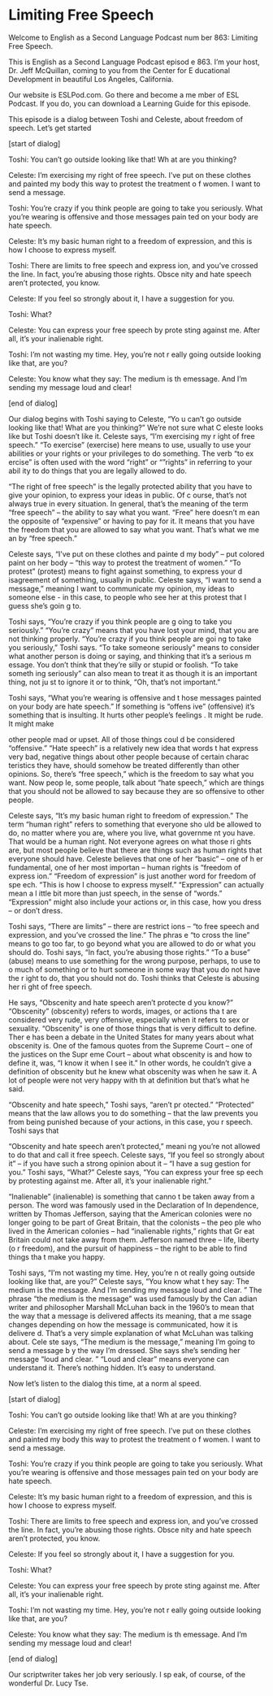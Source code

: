 # Limiting Free Speech

Welcome to English as a Second Language Podcast num ber 863: Limiting Free Speech.

This is English as a Second Language Podcast episod e 863. I’m your host, Dr. Jeff McQuillan, coming to you from the Center for E ducational Development in beautiful Los Angeles, California.

Our website is ESLPod.com. Go there and become a me mber of ESL Podcast. If you do, you can download a Learning Guide for this episode.

This episode is a dialog between Toshi and Celeste,  about freedom of speech. Let’s get started

[start of dialog]

Toshi:  You can’t go outside looking like that!  Wh at are you thinking?

Celeste:  I’m exercising my right of free speech.  I’ve put on these clothes and painted my body this way to protest the treatment o f women.  I want to send a message.

Toshi:  You’re crazy if you think people are going to take you seriously.  What you’re wearing is offensive and those messages pain ted on your body are hate speech.

Celeste:  It’s my basic human right to a freedom of  expression, and this is how I choose to express myself.

Toshi:  There are limits to free speech and express ion, and you’ve crossed the line.  In fact, you’re abusing those rights.  Obsce nity and hate speech aren’t protected, you know.

Celeste:  If you feel so strongly about it, I have a suggestion for you.

Toshi:  What?

Celeste:  You can express your free speech by prote sting against me.  After all, it’s your inalienable right.

Toshi:  I’m not wasting my time.  Hey, you’re not r eally going outside looking like that, are you?

Celeste:  You know what they say:  The medium is th emessage.  And I’m sending my message loud and clear!

[end of dialog]

Our dialog begins with Toshi saying to Celeste, “Yo u can’t go outside looking like that! What are you thinking?” We’re not sure what C eleste looks like but Toshi doesn’t like it. Celeste says, “I’m exercising my r ight of free speech.” “To exercise” (exercise) here means to use, usually to use your abilities or your rights or your privileges to do something. The verb “to ex ercise” is often used with the word “right” or “”rights” in referring to your abil ity to do things that you are legally allowed to do.

“The right of free speech” is the legally protected  ability that you have to give your opinion, to express your ideas in public. Of c ourse, that’s not always true in every situation. In general, that’s the meaning of the term “free speech” – the ability to say what you want. “Free” here doesn’t m ean the opposite of “expensive” or having to pay for it. It means that you have the freedom that you are allowed to say what you want. That’s what we me an by “free speech.”

Celeste says, “I’ve put on these clothes and painte d my body” – put colored paint on her body – “this way to protest the treatment of  women.” “To protest” (protest) means to fight against something, to express your d isagreement of something, usually in public. Celeste says, “I want to send a message,” meaning I want to communicate my opinion, my ideas to someone else -  in this case, to people who see her at this protest that I guess she’s goin g to.

Toshi says, “You’re crazy if you think people are g oing to take you seriously.” “You’re crazy” means that you have lost your mind, that you are not thinking properly. “You’re crazy if you think people are goi ng to take you seriously,” Toshi says. “To take someone seriously” means to consider  what another person is doing or saying, and thinking that it’s a serious m essage. You don’t think that they’re silly or stupid or foolish. “To take someth ing seriously” can also mean to treat it as though it is an important thing, not ju st to ignore it or to think, “Oh, that’s not important.”

Toshi says, “What you’re wearing is offensive and t hose messages painted on your body are hate speech.” If something is “offens ive” (offensive) it’s something that is insulting. It hurts other people’s feelings . It might be rude. It might make

other people mad or upset. All of those things coul d be considered “offensive.” “Hate speech” is a relatively new idea that words t hat express very bad, negative things about other people because of certain charac teristics they have, should somehow be treated differently than other opinions.  So, there’s “free speech,” which is the freedom to say what you want. Now peop le, some people, talk about “hate speech,” which are things that you should not  be allowed to say because they are so offensive to other people.

Celeste says, “It’s my basic human right to freedom  of expression.” The term “human right” refers to something that everyone sho uld be allowed to do, no matter where you are, where you live, what governme nt you have. That would be a human right. Not everyone agrees on what those ri ghts are, but most people believe that there are things such as human rights that everyone should have. Celeste believes that one of her “basic” – one of h er fundamental, one of her most importan – human rights is “freedom of express ion.” “Freedom of expression” is just another word for freedom of spe ech.  “This is how I choose to express myself.” “Expression” can actually mean a l ittle bit more than just speech, in the sense of “words.” “Expression” might  also include your actions or, in this case, how you dress – or don’t dress.

Toshi says, “There are limits” – there are restrict ions – “to free speech and expression, and you’ve crossed the line.” The phras e “to cross the line” means to go too far, to go beyond what you are allowed to do  or what you should do. Toshi says, “In fact, you’re abusing those rights.” “To a buse” (abuse) means to use something for the wrong purpose, perhaps, to use to o much of something or to hurt someone in some way that you do not have the r ight to do, that you should not do. Toshi thinks that Celeste is abusing her ri ght of free speech.

He says, “Obscenity and hate speech aren’t protecte d you know?” “Obscenity” (obscenity) refers to words, images, or actions tha t are considered very rude, very offensive, especially when it refers to sex or  sexuality. “Obscenity” is one of those things that is very difficult to define. Ther e has been a debate in the United States for many years about what obscenity is. One of the famous quotes from the Supreme Court – one of the justices on the Supr eme Court – about what obscenity is and how to define it, was, “I know it when I see it.” In other words, he couldn’t give a definition of obscenity but he knew  what obscenity was when he saw it. A lot of people were not very happy with th at definition but that’s what he said.

“Obscenity and hate speech,” Toshi says, “aren’t pr otected.” “Protected” means that the law allows you to do something – that the law prevents you from being punished because of your actions, in this case, you r speech. Toshi says that

“Obscenity and hate speech aren’t protected,” meani ng you’re not allowed to do that and call it free speech. Celeste says, “If you  feel so strongly about it” – if you have such a strong opinion about it – “I have a sug gestion for you.” Toshi says, “What?” Celeste says, “You can express your free sp eech by protesting against me. After all, it’s your inalienable right.”

“Inalienable” (inalienable) is something that canno t be taken away from a person. The word was famously used in the Declaration of In dependence, written by Thomas Jefferson, saying that the American colonies  were no longer going to be part of Great Britain, that the colonists – the peo ple who lived in the American colonies – had “inalienable rights,” rights that Gr eat Britain could not take away from them. Jefferson named three – life, liberty (o r freedom), and the pursuit of happiness – the right to be able to find things tha t make you happy.

Toshi says, “I’m not wasting my time. Hey, you’re n ot really going outside looking like that, are you?” Celeste says, “You know what t hey say: The medium is the message. And I’m sending my message loud and clear. ” The phrase “the medium is the message” was used famously by the Can adian writer and philosopher Marshall McLuhan back in the 1960’s to mean that the way that a message is delivered affects its meaning, that a me ssage changes depending on how the message is communicated, how it is delivere d. That’s a very simple explanation of what McLuhan was talking about. Cele ste says, “The medium is the message,” meaning I’m going to send a message b y the way I’m dressed. She says she’s sending her message “loud and clear. ” “Loud and clear” means everyone can understand it. There’s nothing hidden.  It’s easy to understand.

Now let’s listen to the dialog this time, at a norm al speed.

[start of dialog]

Toshi:  You can’t go outside looking like that!  Wh at are you thinking?

Celeste:  I’m exercising my right of free speech.  I’ve put on these clothes and painted my body this way to protest the treatment o f women.  I want to send a message.

Toshi:  You’re crazy if you think people are going to take you seriously.  What you’re wearing is offensive and those messages pain ted on your body are hate speech.

Celeste:  It’s my basic human right to a freedom of  expression, and this is how I choose to express myself.

 Toshi:  There are limits to free speech and express ion, and you’ve crossed the line.  In fact, you’re abusing those rights.  Obsce nity and hate speech aren’t protected, you know.

Celeste:  If you feel so strongly about it, I have a suggestion for you.

Toshi:  What?

Celeste:  You can express your free speech by prote sting against me.  After all, it’s your inalienable right.

Toshi:  I’m not wasting my time.  Hey, you’re not r eally going outside looking like that, are you?

Celeste:  You know what they say:  The medium is th emessage.  And I’m sending my message loud and clear!

[end of dialog]

Our scriptwriter takes her job very seriously. I sp eak, of course, of the wonderful Dr. Lucy Tse.





